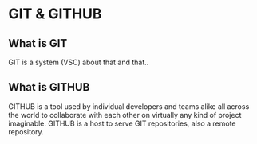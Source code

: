 # GIT & GITHUB

## What is GIT

GIT is a system (VSC) about that and that..

## What is GITHUB

GITHUB is a tool used by individual developers and teams alike all across the world to collaborate with each other on virtually any kind of project imaginable.
GITHUB is a host to serve GIT repositories, also a remote repository.